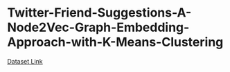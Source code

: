 # Twitter-Friend-Suggestions-A-Node2Vec-Graph-Embedding-Approach-with-K-Means-Clustering
[Dataset Link](https://www.kaggle.com/datasets/hwassner/TwitterFriends)
